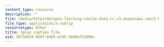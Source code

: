 ```yaml
---
content_type: resource
description: ''
file: /media/https%3A/open-learning-course-data-rc.s3.amazonaws.com/2-003sc-engineering-dynamics-fall-2011/3b73d4c00667b9d5ec053840e752d96c_1xJJu5p3dD0.srt
file_type: application/x-subrip
resourcetype: Other
title: 3play caption file
uid: 3b73d4c0-0667-b9d5-ec05-3840e752d96c
---
```

